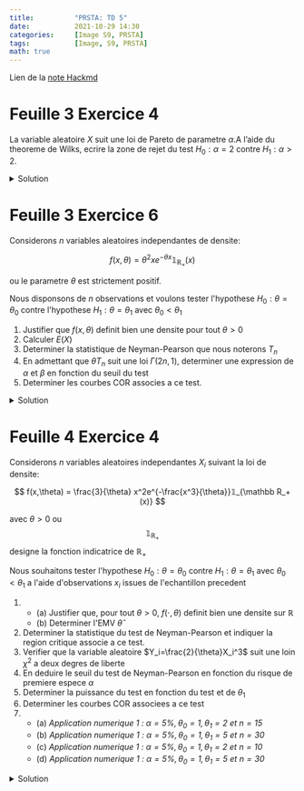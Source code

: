 ```yaml
---
title:          "PRSTA: TD 5"
date:           2021-10-29 14:30
categories:     [Image S9, PRSTA]
tags:           [Image, S9, PRSTA]
math: true
---
```

Lien de la [note Hackmd](https://hackmd.io/@lemasymasa/SJQHnvYIY)

# Feuille 3 Exercice 4

La variable aleatoire $X$ suit une loi de Pareto de parametre $\alpha$.A l’aide du theoreme de Wilks, ecrire la zone de rejet du test $H_0 : \alpha = 2$ contre $H_1 : \alpha \gt 2$.

<details markdown="1"><summary>Solution</summary>

<div class="alert alert-danger" role="alert" markdown="1">
Nous n'avons pas de valeur pour $H_1$, mais $\alpha\gt 2$. Nous allons donc le remplacer par l'EMV.
</div>

Pour la loi de Pareto de parametre $\alpha\gt 0$ dont la densite est donnee par

$$
f(x,\alpha) = \alpha x^{-\alpha-1}
$$

pour $x\gt 1$.

Determinons l'EMV.

On a:

$$
L(x,\alpha) = \alpha^{n}\prod_{i=1}^nx_i^{-\alpha-1}
$$

d'ou

$$
\log L(x,\alpha) = n\log \alpha + \sum_{i=1}^n(-\alpha-1)\log(x_i)
$$

et

$$
\frac{\partial\log L}{\partial\alpha}(x,\alpha) = \frac{n}{\alpha}-\sum_{i=1}^n\log(x_i)
$$

Ainsi

$$
\frac{\partial\log L}{\partial \alpha}(x,\alpha) =0
$$

equivaut a

$$
\frac{n}{\alpha}-\sum_{i=1}^n\log(x_i) = 0
$$

Nous obtenons la solution $\hat\alpha = \frac{n}{\sum_{i=1}^n\log (x_i)}$

Reste a verifier la condition du second ordre:

$$
\frac{\partial^2\log L}{\partial\alpha^2} = -\frac{n}{\alpha^2}\lt 0
$$

<div class="alert alert-success" role="alert" markdown="1">
Par consequent, $\hat\alpha = \frac{n}{\sum_{i=1}^n\log(x_i)}$ est bien l'EMV
</div>

$$
\begin{aligned}
T&= \frac{L(X_1,\dots,X_n,\hat\alpha)}{L(X_1,\dots,X_n,2)}\\
&= \frac{\prod_{i=1}^n(\frac{n}{\sum_{j=1}^n\ln(X_j)})X_i^{-(\frac{n}{\Sigma \ln(X_i)+1})}}{\prod_{i=1}^n2X_i^{-3}}\\
&= \biggr(\frac{n}{2\Sigma\ln(X_j)}\biggr)^n\prod_{i=1}^nX_i^{-\frac{n}{\Sigma\ln(X_i)+2}}
\end{aligned}
$$

$$
\begin{aligned}
R_n&= 2\ln(T)\\
&= 2n\ln(\frac{n}{2S})+\sum_{i=1}^n(2-\frac{n}{S})\ln(X_i)
\end{aligned}\\
\color{red}{S:=\sum_{j=1}^n\ln(X_j)}\\
\begin{aligned}
Rn &= 2n\ln(\frac{n}{2S})+(2-\frac{n}{S})S\\
&= \boxed{2n\ln(\frac{n}{2S})+2S-n}
\end{aligned}
$$

Asymptotiquement, $R_n$ suit asymptotiquement une loi de $\chi^2$ a $n$ degre de liberte.

La zone de rejet est:

$$
\{R_n\gt\chi^2_{\color{red}{1-\alpha}}\}
$$

ou $\chi^2_{1-\alpha}$ designe le quantile de niveau $1-\alpha$

</details>

# Feuille 3 Exercice 6

Considerons $n$ variables aleatoires independantes de densite:

$$
f(x,\theta) = \theta^2xe^{-\theta x}𝟙_{\mathbb R_+}(x)
$$

ou le parametre $\theta$ est strictement positif.

Nous disponsons de $n$ observations et voulons tester l'hypothese $H_0:\theta = \theta_0$ contre l'hypothese $H_1:\theta = \theta_1$ avec $\theta_0\lt \theta_1$

1. Justifier que $f(x,\theta)$ definit bien une densite pour tout $\theta\gt 0$
2. Calculer $E(X)$
3. Determiner la statistique de Neyman-Pearson que nous noterons $T_n$
4. En admettant que $\theta T_n$ suit une loi $\Gamma(2n,1)$, determiner une expression de $\alpha$ et $\beta$ en fonction du seuil du test
5. Determiner les courbes COR associes a ce test.

<details markdown="1"><summary>Solution</summary>

<div class="alert alert-info" role="alert" markdown="1">
On saute les 2 premieres questions car fait et refait
</div>

3.

$$
\begin{aligned}
T &= \frac{L(X_n,\dots,X_n,\theta_1)}{L(X_n,\dots,X_n,\theta_0)}\\
&= \frac{\prod_{i=1}^n\theta_1^2X_ie^{-\theta_1X_i}}{\prod_{i=1}^n\theta_0^2X_ie^{-\theta_0X_i}}\\
&= \biggr(\frac{\theta_1}{\theta_0}\biggr)^{2n}\times e^{\sum_{i=1}^n(\theta_0-\theta_1)X_i}
\end{aligned}
$$

On passe au logarithme:

$$
\begin{aligned}
\ln T&= \underbrace{2n\log(\frac{\theta_1}{\theta_0})}_{\color{green}{a}}+\underbrace{(\theta_0-\theta_1)}_{\color{green}{b}}\sum_{i=1}^nX_i
\end{aligned}
$$

L'hypothese $H_0$ est rejetee lorsque:

$$
\begin{aligned}
T&\gt C_{\alpha}\\
\ln T&\gt\ln C_{\alpha}\\
a+b\sum_{i=1}^nX_i&\gt\ln (C_{\alpha})\\
\underbrace{\sum_{i=1}^n X_i}_{\color{red}{T_n}}&\lt \underbrace{\frac{\ln(C_{\alpha})-a}{b}}_{\color{red}{S_{\alpha}}}
\end{aligned}\\
\color{green}{\text{car } b = \theta_0-\theta_1\lt 0}
$$

Donc: 

$$
T_n\lt S_{\alpha}
$$

4.

$$
\begin{aligned}
\alpha &= P(\text{Rejeter } H_0\vert H_0\text{ vraie})\\
&= P(T_n\lt S_{\alpha}\vert \theta=\theta_0)
\end{aligned}
$$

Sous $H_0$, $\theta_0 T_n$ suit une loi $\Gamma(2n, 1)$

$$
\begin{aligned}
\alpha &= P(\theta_0T_n\lt\theta_0 S_{\alpha})\\
&= F_n(\theta_0S_{\alpha})
\end{aligned}
$$

Ou $F_n$ designe la *fonction de repartition* de la loi $\Gamma(2n,1)$.

Exprimons $S_{\alpha}$ en fonction de $\alpha$:

<div class="alert alert-danger" role="alert" markdown="1">

$$
\boxed{S_{\alpha}=\frac{F_n^{-1}(\alpha)}{\theta_0}}
$$

</div>

$$
\begin{aligned}
\beta&= P(\text{Rejeter }H\vert H\text{ vraie})\\
&= P(T_n\ge S_{\alpha}\vert \theta=\theta_1)\\
&= P(\theta_1T_n\ge\theta_1S_{\alpha}\vert\theta=\theta_1)
\end{aligned}
$$

Or sous $H_1$: $\theta T_n\sim\Gamma(2n,1)$

Donc:

<div class="alert alert-danger" role="alert" markdown="1">

$$
\boxed{\begin{aligned}\beta&=1-F_n(\theta,S_{\alpha})\\
&=1-F_n(\frac{\theta}{\theta_0}F_n^{-1}(\alpha))\end{aligned}}
$$

</div>

En python:

```python
scipy.stats.gamma.cdf(2 * scipy.stats.gamma.ppf(0.05, 20, scale=1), 20, scale = 1)
```
```
0.9184...
```
```python
scipy.stats.gamma.cdf(2 * scipy.stats.gamma.ppf(0.05, 50, scale=1), 50, scale = 1)
```
```
0.999702...
```
```python
scipy.stats.gamma.cdf(2 * scipy.stats.gamma.ppf(0.01, 10, scale=1), 10, scale = 1)
```
```
0.316165...
```
```python
scipy.stats.gamma.cdf(2 * scipy.stats.gamma.ppf(0.001, 100, scale=1), 100, scale = 1)
```
```
0.9999523...
```

On nome $\Pi$ la probabilite de detection:

$$
\Pi = 1-\beta\\
\boxed{\Pi = F_n(\frac{\theta_1}{\theta_0}F_n^{-1}(\alpha))}
$$

</details>

# Feuille 4 Exercice 4

Considerons $n$ variables aleatoires independantes $X_i$ suivant la loi de densite:

$$
f(x,\theta) = \frac{3}{\theta} x^2e^{-\frac{x^3}{\theta}}𝟙_{\mathbb R_+(x)}
$$

avec $\theta\gt 0$ ou $$𝟙_{\mathbb R_+}$$ designe la fonction indicatrice de $\mathbb R_+$

Nous souhaitons tester l'hypothese $H_0:\theta = \theta_0$ contre $H_1:\theta = \theta_1$ avec $\theta_0\lt \theta_1$ a l'aide d'observations $x_i$ issues de l'echantillon precedent

1. 
    - (a) Justifier que, pour tout $\theta\gt0$, $f(\cdot,\theta)$ definit bien une densite sur $\mathbb R$
    - (b) Determiner l'EMV $\hat\theta$
2. Determiner la statistique du test de Neyman-Pearson et indiquer la region critique associe a ce test.
3. Verifier que la variable aleatoire $Y_i=\frac{2}{\theta}X_i^3$ suit une loin $\chi^2$ a deux degres de liberte
4. En deduire le seuil du test de Neyman-Pearson en fonction du risque de premiere espece $\alpha$
5. Determiner la puissance du test en fonction du test et de $\theta_1$
6. Determiner les courbes COR associees a ce test
7. 
    - (a) *Application numerique $1$ : $\alpha = 5\%, \theta_0 = 1, \theta_1=2$ et $n=15$*
    - (b) *Application numerique $1$ : $\alpha = 5\%, \theta_0 = 1, \theta_1=5$ et $n=30$*
    - (c) *Application numerique $1$ : $\alpha = 5\%, \theta_0 = 1, \theta_1=2$ et $n=10$*
    - (d) *Application numerique $1$ : $\alpha = 5\%, \theta_0 = 1, \theta_1=5$ et $n=30$*

<details markdown="1"><summary>Solution</summary>

3.

On pose $\phi(y)=\frac{2}{\theta}y^3$.

Ainsi:

$$
\phi^{-1}(y) = \sqrt[3]{\frac{\theta y}{2}}
$$

Elle est derivable car elle est polynomiale et est bijective car elle est strictement croissante.

$$
\begin{aligned}
f_Y(y)&=\frac{1}{(\frac{6}{\theta}(\sqrt[3]{\frac{\theta y}{2}})^2)}\times f(\sqrt[3]{\frac{\theta y}{2}})\\
&= \frac{1}{\frac{6}{\theta}(\sqrt[3]{\frac{\theta y}{2}})^2}\times \frac{3}{\theta}(\sqrt[3]{\frac{\theta y}{2}})^2\times e^{-(\frac{(\sqrt[3]{\frac{\theta y}{2}})^3}{\theta})}\\
&= \frac{1}{2}\times e^{-\frac{y}{2}}
\end{aligned}
$$

On peut en deduire que $Y$ suit une loi $\chi^2(2)$

4.

$$
\color{green}{\boxed{T=\sum_{i=1}^nX_i^3}}
$$

$$
\color{green}{Y_{i} = \frac{2}{\theta}X_i^3\sim X^2(2)}
$$

$$
\Rightarrow \frac{2}{\theta} T\sim \chi^2(2n)
$$

$$
\begin{aligned}
\alpha &=P(\text{Rejeter }H_0\vert H_0\text{ vraie})\\
&= P(T\gt S_{\alpha}\vert\theta = \theta_0)\\
&= P(\frac{2}{\theta_0}T\gt \frac{2}{\theta_0}S_{\alpha}\vert \theta=\theta_0)
\end{aligned}
$$

Sous $(H_0)$, $\color{red}{\frac{2}{\theta_0}T\sim\chi^2(2n)}$

$\color{green}{F_n \text{ est la fonction de repartition }\chi^2(2n)}$

$$
\alpha = P(W\gt \frac{2}{\theta_0}S_{\alpha})
$$

<div class="alert alert-danger" role="alert" markdown="1">

$$
\alpha = 1 -F_n(\frac{2}{\theta_0}S_{\alpha})
$$

</div>

$\color{red}{Donc}$

$$
1-\alpha = F_n(\frac{2}{\theta_0}S_{\alpha})
$$

<div class="alert alert-danger" role="alert" markdown="1">

$$
S_{\alpha} = \frac{\theta_0}{2}F_n^{-1}(1-\alpha)
$$

</div>

$$
\begin{aligned}
\color{red}{\beta} &= P(\text{Rejeter }H_1\vert H_1\text{vraie})\\
&= P(T\le S_{\alpha}\vert \theta=\theta_1)\\
&= P(\frac{2}{\theta_1}T\le \frac{2}{\theta_1}S_{\alpha}\vert \theta = \theta_1)
\end{aligned}
$$

$$
w_1 = \frac{2}{\theta_1}T\sim \chi^2(2n)
$$

<div class="alert alert-danger" role="alert" markdown="1">

$$
\beta = F_n(\frac{2}{\theta_1}S_{\alpha})
$$


$$
\color{green}{\beta = F_n\biggr(\frac{\theta_0}{\theta_1}F_n^{-1}(1-\alpha)\biggr)}
$$

</div>

Passons aux applications numeriques:

```python
scipy.stats.chi2.cdf(0.5 * scipy.stats.ppf(0.95, 30), 30)
```

```
0.14185880202947254
```

```python
scipy.stats.chi2.cdf(0.2 * scipy.stats.ppf(0.95, 60), 60)
```

```
1.6239064341119149e-09
```

```python
scipy.stats.chi2.cdf(0.5 * scipy.stats.ppf(0.99, 20), 20)
```

```
0.46403880816957155
```

```python
scipy.stats.chi2.cdf(0.2 * scipy.stats.ppf(0.99, 20), 20)
```

```
1.87204631776198e-08
```

```python
scipy.stats.chi2.cdf(1.0001 * scipy.stats.ppf(0.99, 20), 20)
```

```
0.9900104784496678
```

</details>
